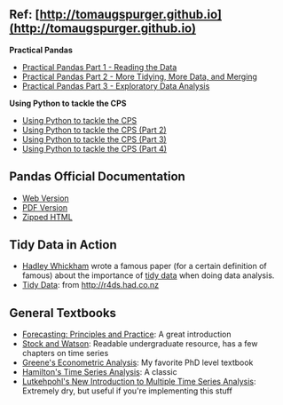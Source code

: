 ## Ref: [http://tomaugspurger.github.io](http://tomaugspurger.github.io)

**Practical Pandas**
- [Practical Pandas Part 1 - Reading the Data](http://tomaugspurger.github.io/practical-pandas-part-1-reading-the-data.html)
- [Practical Pandas Part 2 - More Tidying, More Data, and Merging](http://tomaugspurger.github.io/practical-pandas-part-2-more-tidying-more-data-and-merging.html)
- [Practical Pandas Part 3 - Exploratory Data Analysis](http://tomaugspurger.github.io/practical-pandas-part-3-exploratory-data-analysis.html)

**Using Python to tackle the CPS**
- [Using Python to tackle the CPS](http://tomaugspurger.github.io/tackling%20the%20cps.html)
- [Using Python to tackle the CPS (Part 2)](http://tomaugspurger.github.io/tackling%20the%20cps%20(part%202).html)
- [Using Python to tackle the CPS (Part 3)](http://tomaugspurger.github.io/tackling%20the%20cps%20(part%203).html)
- [Using Python to tackle the CPS (Part 4)](http://tomaugspurger.github.io/tackling%20the%20cps%20(part%204).html)

## Pandas Official Documentation
- [Web Version](http://pandas.pydata.org/pandas-docs/stable/#)
- [PDF Version](http://pandas.pydata.org/pandas-docs/stable/pandas.pdf)
- [Zipped HTML](http://pandas.pydata.org/pandas-docs/stable/pandas.zip)


## Tidy Data in Action
- [Hadley Whickham](http://had.co.nz) wrote a famous paper (for a certain definition of famous) about the importance of [tidy data](http://vita.had.co.nz/papers/tidy-data.pdf) when doing data analysis.
- [Tidy Data](http://r4ds.had.co.nz/tidy-data.html): from http://r4ds.had.co.nz

## General Textbooks
- [Forecasting: Principles and Practice](https://www.otexts.org/fpp/2/5): A great introduction
- [Stock and Watson](http://wps.aw.com/aw_stock_ie_3/178/45691/11696965.cw/): Readable undergraduate resource, has a few chapters on time series
- [Greene's Econometric Analysis](http://pages.stern.nyu.edu/~wgreene/Text/econometricanalysis.htm): My favorite PhD level textbook
- [Hamilton's Time Series Analysis](https://www.amazon.com/Time-Analysis-James-Douglas-Hamilton/dp/0691042896): A classic
- [Lutkehpohl's New Introduction to Multiple Time Series Analysis](https://www.amazon.com/New-Introduction-Multiple-Time-Analysis/dp/3540262393): Extremely dry, but useful if you're implementing this stuff
